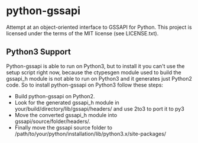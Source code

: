python-gssapi
=============

Attempt at an object-oriented interface to GSSAPI for Python.
This project is licensed under the terms of the MIT license (see LICENSE.txt).


Python3 Support
---------------
Python-gssapi is able to run on Python3, but to install it you can't use the setup script right now,
because the ctypesgen module used to build the gssapi_h module is not able to run on Python3 and it
generates just Python2 code.
So to install python-gssapi on Python3 follow these steps:
- Build python-gssapi on Python2.
- Look for the generated gssapi_h module in your/build/directory/lib/gssapi/headers/ and use 2to3 to port it to py3
- Move the converted gssapi_h module into gssapi/source/folder/headers/.
- Finally move the gssapi source folder to /path/to/your/python/installation/lib/python3.x/site-packages/
